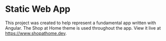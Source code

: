 # Static Web App

This project was created to help represent a fundamental app written with Angular. The Shop at Home theme is used throughout the app. View it live at <https://www.shopathome.dev>.

